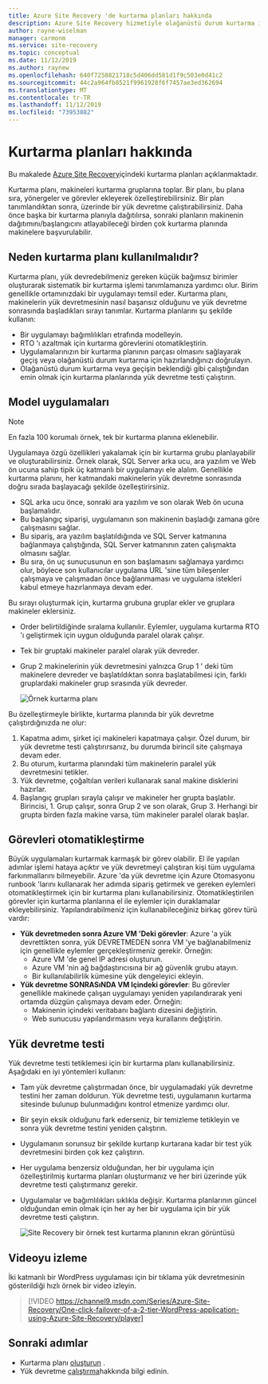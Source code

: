 ```yaml
---
title: Azure Site Recovery 'de kurtarma planları hakkında
description: Azure Site Recovery hizmetiyle olağanüstü durum kurtarma için kurtarma planlarını kullanma hakkında bilgi edinin.
author: rayne-wiselman
manager: carmonm
ms.service: site-recovery
ms.topic: conceptual
ms.date: 11/12/2019
ms.author: raynew
ms.openlocfilehash: 640f7258821718c5d406dd581d1f9c503e0d41c2
ms.sourcegitcommit: 44c2a964fb8521f9961928f6f7457ae3ed362694
ms.translationtype: MT
ms.contentlocale: tr-TR
ms.lasthandoff: 11/12/2019
ms.locfileid: "73953882"
---
```

# <a name="about-recovery-plans"></a>Kurtarma planları hakkında

Bu makalede [Azure Site Recovery](site-recovery-overview.md)içindeki kurtarma planları açıklanmaktadır.

Kurtarma planı, makineleri kurtarma gruplarına toplar. Bir planı, bu plana sıra, yönergeler ve görevler ekleyerek özelleştirebilirsiniz. Bir plan tanımlandıktan sonra, üzerinde bir yük devretme çalıştırabilirsiniz.  Daha önce başka bir kurtarma planıyla dağıtılırsa, sonraki planların makinenin dağıtımını/başlangıcını atlayabileceği birden çok kurtarma planında makinelere başvurulabilir.


## <a name="why-use-a-recovery-plan"></a>Neden kurtarma planı kullanılmalıdır?

Kurtarma planı, yük devredebilmeniz gereken küçük bağımsız birimler oluşturarak sistematik bir kurtarma işlemi tanımlamanıza yardımcı olur. Birim genellikle ortamınızdaki bir uygulamayı temsil eder. Kurtarma planı, makinelerin yük devretmesinin nasıl başarısız olduğunu ve yük devretme sonrasında başladıkları sırayı tanımlar. Kurtarma planlarını şu şekilde kullanın:

* Bir uygulamayı bağımlılıkları etrafında modelleyin.
* RTO 'ı azaltmak için kurtarma görevlerini otomatikleştirin.
* Uygulamalarınızın bir kurtarma planının parçası olmasını sağlayarak geçiş veya olağanüstü durum kurtarma için hazırlandığınızı doğrulayın.
* Olağanüstü durum kurtarma veya geçişin beklendiği gibi çalıştığından emin olmak için kurtarma planlarında yük devretme testi çalıştırın.


## <a name="model-apps"></a>Model uygulamaları

> [!NOTE]
> En fazla 100 korumalı örnek, tek bir kurtarma planına eklenebilir.

Uygulamaya özgü özellikleri yakalamak için bir kurtarma grubu planlayabilir ve oluşturabilirsiniz. Örnek olarak, SQL Server arka ucu, ara yazılım ve Web ön ucuna sahip tipik üç katmanlı bir uygulamayı ele alalım. Genellikle kurtarma planını, her katmandaki makinelerin yük devretme sonrasında doğru sırada başlayacağı şekilde özelleştirirsiniz.

- SQL arka ucu önce, sonraki ara yazılım ve son olarak Web ön ucuna başlamalıdır.
- Bu başlangıç siparişi, uygulamanın son makinenin başladığı zamana göre çalışmasını sağlar.
- Bu sipariş, ara yazılım başlatıldığında ve SQL Server katmanına bağlanmaya çalıştığında, SQL Server katmanının zaten çalışmakta olmasını sağlar. 
- Bu sıra, ön uç sunucusunun en son başlamasını sağlamaya yardımcı olur, böylece son kullanıcılar uygulama URL 'sine tüm bileşenler çalışmaya ve çalışmadan önce bağlanmaması ve uygulama istekleri kabul etmeye hazırlanmaya devam eder.

Bu sırayı oluşturmak için, kurtarma grubuna gruplar ekler ve gruplara makineler eklersiniz.
- Order belirtildiğinde sıralama kullanılır. Eylemler, uygulama kurtarma RTO 'ı geliştirmek için uygun olduğunda paralel olarak çalışır.
- Tek bir gruptaki makineler paralel olarak yük devreder.
- Grup 2 makinelerinin yük devretmesini yalnızca Grup 1 ' deki tüm makinelere devreder ve başlatıldıktan sonra başlatabilmesi için, farklı gruplardaki makineler grup sırasında yük devreder.

    ![Örnek kurtarma planı](./media/recovery-plan-overview/rp.png)

Bu özelleştirmeyle birlikte, kurtarma planında bir yük devretme çalıştırdığınızda ne olur: 

1. Kapatma adımı, şirket içi makineleri kapatmaya çalışır. Özel durum, bir yük devretme testi çalıştırırsanız, bu durumda birincil site çalışmaya devam eder. 
2. Bu oturum, kurtarma planındaki tüm makinelerin paralel yük devretmesini tetikler.
3. Yük devretme, çoğaltılan verileri kullanarak sanal makine disklerini hazırlar.
4. Başlangıç grupları sırayla çalışır ve makineler her grupta başlatılır. Birincisi, 1. Grup çalışır, sonra Grup 2 ve son olarak, Grup 3. Herhangi bir grupta birden fazla makine varsa, tüm makineler paralel olarak başlar.


## <a name="automate-tasks"></a>Görevleri otomatikleştirme

Büyük uygulamaları kurtarmak karmaşık bir görev olabilir. El ile yapılan adımlar işlemi hataya açıktır ve yük devretmeyi çalıştıran kişi tüm uygulama farkınmallarını bilmeyebilir. Azure 'da yük devretme için Azure Otomasyonu runbook 'larını kullanarak her adımda sipariş getirmek ve gereken eylemleri otomatikleştirmek için bir kurtarma planı kullanabilirsiniz. Otomatikleştirilen görevler için kurtarma planlarına el ile eylemler için duraklamalar ekleyebilirsiniz. Yapılandırabilmeniz için kullanabileceğiniz birkaç görev türü vardır:

* **Yük devretmeden sonra Azure VM 'Deki görevler**: Azure 'a yük devrettikten sonra, yük DEVRETMEDEN sonra VM 'ye bağlanabilmeniz için genellikle eylemler gerçekleştirmeniz gerekir. Örneğin: 
    * Azure VM 'de genel IP adresi oluşturun.
    * Azure VM 'nin ağ bağdaştırıcısına bir ağ güvenlik grubu atayın.
    * Bir kullanılabilirlik kümesine yük dengeleyici ekleyin.
* **Yük devretme SONRASıNDA VM Içindeki görevler**: Bu görevler genellikle makinede çalışan uygulamayı yeniden yapılandırarak yeni ortamda düzgün çalışmaya devam eder. Örneğin:
    * Makinenin içindeki veritabanı bağlantı dizesini değiştirin.
    * Web sunucusu yapılandırmasını veya kurallarını değiştirin.


## <a name="test-failover"></a>Yük devretme testi

Yük devretme testi tetiklemesi için bir kurtarma planı kullanabilirsiniz. Aşağıdaki en iyi yöntemleri kullanın:

- Tam yük devretme çalıştırmadan önce, bir uygulamadaki yük devretme testini her zaman doldurun. Yük devretme testi, uygulamanın kurtarma sitesinde bulunup bulunmadığını kontrol etmenize yardımcı olur.
- Bir şeyin eksik olduğunu fark ederseniz, bir temizleme tetikleyin ve sonra yük devretme testini yeniden çalıştırın. 
- Uygulamanın sorunsuz bir şekilde kurtarıp kurtarana kadar bir test yük devretmesini birden çok kez çalıştırın.
- Her uygulama benzersiz olduğundan, her bir uygulama için özelleştirilmiş kurtarma planları oluşturmanız ve her biri üzerinde yük devretme testi çalıştırmanız gerekir.
- Uygulamalar ve bağımlılıkları sıklıkla değişir. Kurtarma planlarının güncel olduğundan emin olmak için her ay her bir uygulama için bir yük devretme testi çalıştırın.

    ![Site Recovery bir örnek test kurtarma planının ekran görüntüsü](./media/recovery-plan-overview/rptest.png)

## <a name="watch-the-video"></a>Videoyu izleme

İki katmanlı bir WordPress uygulaması için bir tıklama yük devretmesinin gösterildiği hızlı örnek bir video izleyin.
    
> [!VIDEO https://channel9.msdn.com/Series/Azure-Site-Recovery/One-click-failover-of-a-2-tier-WordPress-application-using-Azure-Site-Recovery/player]



## <a name="next-steps"></a>Sonraki adımlar

- Kurtarma planı [oluşturun](site-recovery-create-recovery-plans.md) .
- Yük devretme [çalıştırma](site-recovery-failover.md)hakkında bilgi edinin.  
